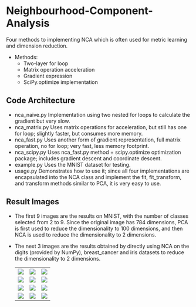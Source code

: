 # Neighbourhood-Component-Analysis

Four methods to implementing NCA which is often used for metric learning and dimension reduction.

* Methods:
  * Two-layer for loop
  * Matrix operation acceleration
  * Gradient expression
  * SciPy.optimize implementation

## Code Architecture

* nca_naive.py  Implementation using two nested for loops to calculate the gradient but very slow.
* nca_matrix.py Uses matrix operations for acceleration, but still has one for loop; slightly faster, but consumes more memory.
* nca_fast.py   Uses another form of gradient representation, full matrix operation, no for loop; very fast, less memory footprint.
* nca_scipy.py  Uses nca_fast.py method + scipy.optimize optimization package; includes gradient descent and coordinate descent.
* example.py    Uses the MNIST dataset for testing.
* usage.py      Demonstrates how to use it; since all four implementations are encapsulated into the NCA class and implement the fit, fit_transform, and transform methods similar to PCA, it is very easy to use.


## Result Images

* The first 9 images are the results on MNIST, with the number of classes selected from 2 to 9. Since the original image has 784 dimensions, PCA is first used to reduce the dimensionality to 100 dimensions, and then NCA is used to reduce the dimensionality to 2 dimensions.
* The next 3 images are the results obtained by directly using NCA on the digits (provided by NumPy), breast_cancer and iris datasets to reduce the dimensionality to 2 dimensions.

  <div>
    <table>
     <tr>
      <td><img src = "https://github.com/lamthienphuc/Dimesionality-Reduction/pics/mnist_with_2_digits.jpg"></td>
      <td><img src = "https://github.com/lamthienphuc/Dimesionality-Reduction/pics/mnist_with_3_digits.jpg"></td>
      <td><img src = "https://github.com/lamthienphuc/Dimesionality-Reduction/pics/mnist_with_4_digits.jpg"></td>
     </tr>
     <tr>
      <td><img src = "https://github.com/lamthienphuc/Dimesionality-Reduction/pics/mnist_with_5_digits.jpg"></td>
      <td><img src = "https://github.com/lamthienphuc/Dimesionality-Reduction/pics/mnist_with_6_digits.jpg"></td>
      <td><img src = "https://github.com/lamthienphuc/Dimesionality-Reduction/pics/mnist_with_7_digits.jpg"></td>
     </tr>
     <tr>
      <td><img src = "https://github.com/lamthienphuc/Dimesionality-Reduction/pics/mnist_with_8_digits.jpg"></td>
      <td><img src = "https://github.com/lamthienphuc/Dimesionality-Reduction/pics/mnist_with_9_digits.jpg"></td>
      <td><img src = "https://github.com/lamthienphuc/Dimesionality-Reduction/pics/mnist_with_10_digits.jpg"></td>
     </tr>
     <tr>
      <td><img src = "https://github.com/lamthienphuc/Dimesionality-Reduction/pics/digits_np.jpg"></td>
      <td><img src = "https://github.com/lamthienphuc/Dimesionality-Reduction/pics/breast_cancer.jpg"></td>
      <td><img src = "https://github.com/lamthienphuc/Dimesionality-Reduction/pics/iris.jpg"></td>
     </tr>

    </table>
  </div>
